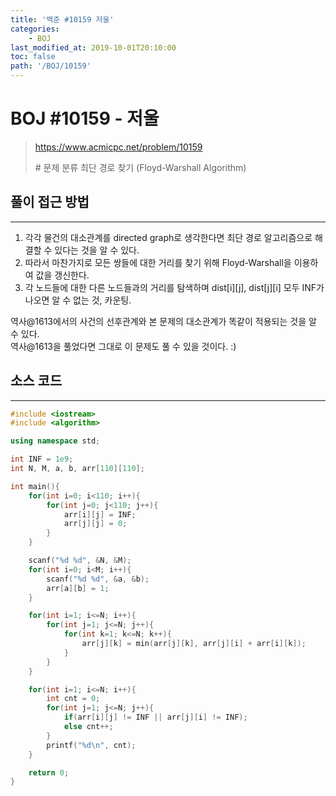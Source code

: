 ```yaml
---
title: '백준 #10159 저울'
categories:
    - BOJ
last_modified_at: 2019-10-01T20:10:00
toc: false
path: '/BOJ/10159'
---
```


# BOJ #10159 - 저울

> https://www.acmicpc.net/problem/10159
>
> \# 문제 분류
> 최단 경로 찾기 (Floyd-Warshall Algorithm)

## 풀이 접근 방법

---

1. 각각 물건의 대소관계를 directed graph로 생각한다면 최단 경로 알고리즘으로 해결할 수 있다는 것을 알 수 있다.
2. 따라서 마찬가지로 모든 쌍들에 대한 거리를 찾기 위해 Floyd-Warshall을 이용하여 값을 갱신한다.
3. 각 노드들에 대한 다른 노드들과의 거리를 탐색하며 dist[i][j], dist[j][i] 모두 INF가 나오면 알 수 없는 것, 카운팅.

역사@1613에서의 사건의 선후관계와 본 문제의 대소관계가 똑같이 적용되는 것을 알 수 있다.<br>역사@1613을 풀었다면 그대로 이 문제도 풀 수 있을 것이다. :)

## 소스 코드

---

```c++
#include <iostream>
#include <algorithm>

using namespace std;

int INF = 1e9;
int N, M, a, b, arr[110][110];

int main(){
    for(int i=0; i<110; i++){
        for(int j=0; j<110; j++){
            arr[i][j] = INF;
            arr[j][j] = 0;
        }
    }

    scanf("%d %d", &N, &M);
    for(int i=0; i<M; i++){
        scanf("%d %d", &a, &b);
        arr[a][b] = 1;
    }

    for(int i=1; i<=N; i++){
        for(int j=1; j<=N; j++){
            for(int k=1; k<=N; k++){
                arr[j][k] = min(arr[j][k], arr[j][i] + arr[i][k]);
            }
        }
    }

    for(int i=1; i<=N; i++){
        int cnt = 0;
        for(int j=1; j<=N; j++){
            if(arr[i][j] != INF || arr[j][i] != INF);
            else cnt++;
        }
        printf("%d\n", cnt);
    }

    return 0;
}
```
